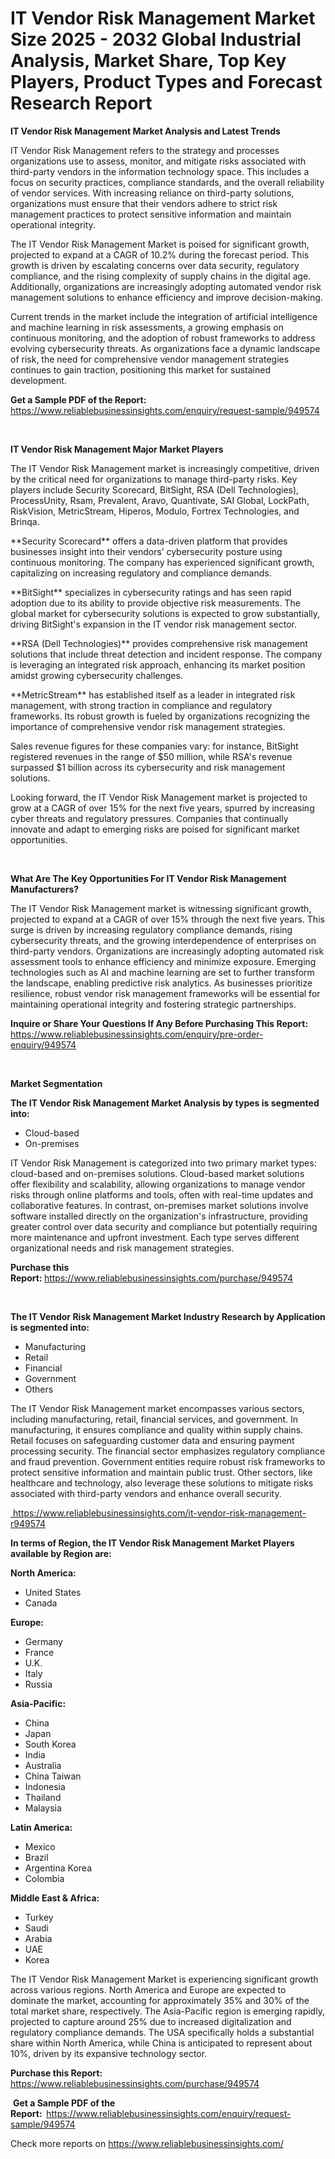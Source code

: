 <p><h1>IT Vendor Risk Management Market Size 2025 - 2032 Global Industrial Analysis, Market Share, Top Key Players, Product Types and Forecast Research Report</h1></p><p><strong>IT Vendor Risk Management Market Analysis and Latest Trends</strong></p>
<p><p>IT Vendor Risk Management refers to the strategy and processes organizations use to assess, monitor, and mitigate risks associated with third-party vendors in the information technology space. This includes a focus on security practices, compliance standards, and the overall reliability of vendor services. With increasing reliance on third-party solutions, organizations must ensure that their vendors adhere to strict risk management practices to protect sensitive information and maintain operational integrity. </p><p>The IT Vendor Risk Management Market is poised for significant growth, projected to expand at a CAGR of 10.2% during the forecast period. This growth is driven by escalating concerns over data security, regulatory compliance, and the rising complexity of supply chains in the digital age. Additionally, organizations are increasingly adopting automated vendor risk management solutions to enhance efficiency and improve decision-making. </p><p>Current trends in the market include the integration of artificial intelligence and machine learning in risk assessments, a growing emphasis on continuous monitoring, and the adoption of robust frameworks to address evolving cybersecurity threats. As organizations face a dynamic landscape of risk, the need for comprehensive vendor management strategies continues to gain traction, positioning this market for sustained development.</p></p>
<p><strong>Get a Sample PDF of the Report:&nbsp;</strong> <a href="https://www.reliablebusinessinsights.com/enquiry/request-sample/949574?utm_campaign=2190&utm_medium=2&utm_source=Github&utm_content=ia&utm_term=07032025&utm_id=it-vendor-risk-management">https://www.reliablebusinessinsights.com/enquiry/request-sample/949574</a></p>
<p>&nbsp;</p>
<p><strong>IT Vendor Risk Management Major Market Players</strong></p>
<p><p>The IT Vendor Risk Management market is increasingly competitive, driven by the critical need for organizations to manage third-party risks. Key players include Security Scorecard, BitSight, RSA (Dell Technologies), ProcessUnity, Rsam, Prevalent, Aravo, Quantivate, SAI Global, LockPath, RiskVision, MetricStream, Hiperos, Modulo, Fortrex Technologies, and Brinqa.</p><p>**Security Scorecard** offers a data-driven platform that provides businesses insight into their vendors’ cybersecurity posture using continuous monitoring. The company has experienced significant growth, capitalizing on increasing regulatory and compliance demands.</p><p>**BitSight** specializes in cybersecurity ratings and has seen rapid adoption due to its ability to provide objective risk measurements. The global market for cybersecurity solutions is expected to grow substantially, driving BitSight's expansion in the IT vendor risk management sector.</p><p>**RSA (Dell Technologies)** provides comprehensive risk management solutions that include threat detection and incident response. The company is leveraging an integrated risk approach, enhancing its market position amidst growing cybersecurity challenges.</p><p>**MetricStream** has established itself as a leader in integrated risk management, with strong traction in compliance and regulatory frameworks. Its robust growth is fueled by organizations recognizing the importance of comprehensive vendor risk management strategies.</p><p>Sales revenue figures for these companies vary: for instance, BitSight registered revenues in the range of $50 million, while RSA's revenue surpassed $1 billion across its cybersecurity and risk management solutions. </p><p>Looking forward, the IT Vendor Risk Management market is projected to grow at a CAGR of over 15% for the next five years, spurred by increasing cyber threats and regulatory pressures. Companies that continually innovate and adapt to emerging risks are poised for significant market opportunities.</p></p>
<p>&nbsp;</p>
<p><strong>What Are The Key Opportunities For IT Vendor Risk Management Manufacturers?</strong></p>
<p><p>The IT Vendor Risk Management market is witnessing significant growth, projected to expand at a CAGR of over 15% through the next five years. This surge is driven by increasing regulatory compliance demands, rising cybersecurity threats, and the growing interdependence of enterprises on third-party vendors. Organizations are increasingly adopting automated risk assessment tools to enhance efficiency and minimize exposure. Emerging technologies such as AI and machine learning are set to further transform the landscape, enabling predictive risk analytics. As businesses prioritize resilience, robust vendor risk management frameworks will be essential for maintaining operational integrity and fostering strategic partnerships.</p></p>
<p><strong>Inquire or Share Your Questions If Any Before Purchasing This Report:</strong> <a href="https://www.reliablebusinessinsights.com/enquiry/pre-order-enquiry/949574?utm_campaign=2190&utm_medium=2&utm_source=Github&utm_content=ia&utm_term=07032025&utm_id=it-vendor-risk-management">https://www.reliablebusinessinsights.com/enquiry/pre-order-enquiry/949574</a></p>
<p>&nbsp;</p>
<p><strong>Market Segmentation</strong></p>
<p><strong>The IT Vendor Risk Management Market Analysis by types is segmented into:</strong></p>
<p><ul><li>Cloud-based</li><li>On-premises</li></ul></p>
<p><p>IT Vendor Risk Management is categorized into two primary market types: cloud-based and on-premises solutions. Cloud-based market solutions offer flexibility and scalability, allowing organizations to manage vendor risks through online platforms and tools, often with real-time updates and collaborative features. In contrast, on-premises market solutions involve software installed directly on the organization's infrastructure, providing greater control over data security and compliance but potentially requiring more maintenance and upfront investment. Each type serves different organizational needs and risk management strategies.</p></p>
<p><strong>Purchase this Report:&nbsp;</strong><a href="https://www.reliablebusinessinsights.com/purchase/949574?utm_campaign=2190&utm_medium=2&utm_source=Github&utm_content=ia&utm_term=07032025&utm_id=it-vendor-risk-management">https://www.reliablebusinessinsights.com/purchase/949574</a></p>
<p>&nbsp;</p>
<p><strong>The IT Vendor Risk Management Market Industry Research by Application is segmented into:</strong></p>
<p><ul><li>Manufacturing</li><li>Retail</li><li>Financial</li><li>Government</li><li>Others</li></ul></p>
<p><p>The IT Vendor Risk Management market encompasses various sectors, including manufacturing, retail, financial services, and government. In manufacturing, it ensures compliance and quality within supply chains. Retail focuses on safeguarding customer data and ensuring payment processing security. The financial sector emphasizes regulatory compliance and fraud prevention. Government entities require robust risk frameworks to protect sensitive information and maintain public trust. Other sectors, like healthcare and technology, also leverage these solutions to mitigate risks associated with third-party vendors and enhance overall security.</p></p>
<p><a href="https://www.reliablebusinessinsights.com/it-vendor-risk-management-r949574?utm_campaign=2190&utm_medium=2&utm_source=Github&utm_content=ia&utm_term=07032025&utm_id=it-vendor-risk-management">&nbsp;https://www.reliablebusinessinsights.com/it-vendor-risk-management-r949574</a></p>
<p><strong>In terms of Region, the IT Vendor Risk Management Market Players available by Region are:</strong></p>
<p>
    <p> <strong> North America: </strong>
        <ul>
            <li>United States</li>
            <li>Canada</li>
        </ul>
        </p> 
    <p> <strong> Europe: </strong>
        <ul>
            <li>Germany</li>
            <li>France</li>
            <li>U.K.</li>
            <li>Italy</li>
            <li>Russia</li>
        </ul>
        </p> 
    <p> <strong> Asia-Pacific: </strong>
        <ul>
            <li>China</li>
            <li>Japan</li>
            <li>South Korea</li>
            <li>India</li>
            <li>Australia</li>
            <li>China Taiwan</li>
            <li>Indonesia</li>
            <li>Thailand</li>
            <li>Malaysia</li>
        </ul>
        </p> 
    <p> <strong> Latin America: </strong>
        <ul>
            <li>Mexico</li>
            <li>Brazil</li>
            <li>Argentina Korea</li>
            <li>Colombia</li>
        </ul>
        </p> 
    <p> <strong> Middle East & Africa: </strong>
        <ul>
            <li>Turkey</li>
            <li>Saudi</li>
            <li>Arabia</li>
            <li>UAE</li>
            <li>Korea</li>
        </ul>
    </p>
    </p>
<p><p>The IT Vendor Risk Management Market is experiencing significant growth across various regions. North America and Europe are expected to dominate the market, accounting for approximately 35% and 30% of the total market share, respectively. The Asia-Pacific region is emerging rapidly, projected to capture around 25% due to increased digitalization and regulatory compliance demands. The USA specifically holds a substantial share within North America, while China is anticipated to represent about 10%, driven by its expansive technology sector.</p></p>
<p><strong>Purchase this Report: </strong><a href="https://www.reliablebusinessinsights.com/purchase/949574?utm_campaign=2190&utm_medium=2&utm_source=Github&utm_content=ia&utm_term=07032025&utm_id=it-vendor-risk-management">https://www.reliablebusinessinsights.com/purchase/949574</a></p>
<p>&nbsp;<strong>Get a Sample PDF of the Report:&nbsp;&nbsp;</strong><a href="https://www.reliablebusinessinsights.com/enquiry/request-sample/949574?utm_campaign=2190&utm_medium=2&utm_source=Github&utm_content=ia&utm_term=07032025&utm_id=it-vendor-risk-management">https://www.reliablebusinessinsights.com/enquiry/request-sample/949574</a></p>
<p><strong></strong></p>
<p>Check more reports on <a href="https://www.reliablebusinessinsights.com/?utm_campaign=2190&utm_medium=2&utm_source=Github&utm_content=ia&utm_term=07032025&utm_id=it-vendor-risk-management">https://www.reliablebusinessinsights.com/</a></p>